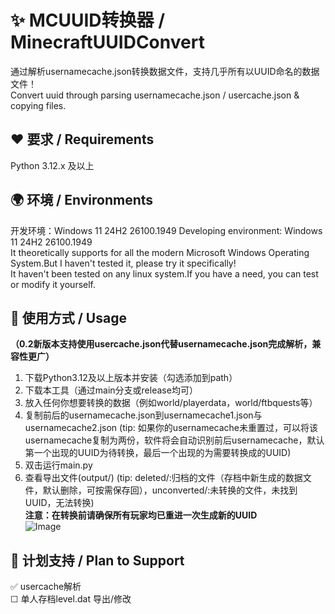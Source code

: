 # ✨ MCUUID转换器 / MinecraftUUIDConvert  
通过解析usernamecache.json转换数据文件，支持几乎所有以UUID命名的数据文件！  
Convert uuid through parsing usernamecache.json / usercache.json &amp; copying files.  

##  ❤️ 要求 / Requirements  
Python 3.12.x 及以上

## 🌍 环境 / Environments  
开发环境：Windows 11 24H2 26100.1949 
Developing environment: Windows 11 24H2 26100.1949  
It theoretically supports for all the modern Microsoft Windows Operating System.But I haven't tested it, please try it specifically!  
It haven't been tested on any linux system.If you have a need, you can test or modify it yourself.  

## 🤞 使用方式 / Usage  
**（0.2新版本支持使用usercache.json代替usernamecache.json完成解析，兼容性更广）**  
1. 下载Python3.12及以上版本并安装（勾选添加到path）  
2. 下载本工具（通过main分支或release均可）  
3. 放入任何你想要转换的数据（例如world/playerdata，world/ftbquests等）
4. 复制前后的usernamecache.json到usernamecache1.json与usernamecache2.json
  (tip: 如果你的usernamecache未重置过，可以将该usernamecache复制为两份，软件将会自动识别前后usernamecache，默认第一个出现的UUID为待转换，最后一个出现的为需要转换成的UUID)
5. 双击运行main.py
6. 查看导出文件(output/)
   (tip: deleted/:归档的文件（存档中新生成的数据文件，默认删除，可按需保存回），unconverted/:未转换的文件，未找到UUID，无法转换)  
**注意：在转换前请确保所有玩家均已重进一次生成新的UUID**  
![Image](https://youke1.picui.cn/s1/2025/08/15/689eeec30701f.png)

## 🐸 计划支持 / Plan to Support  
✅ usercache解析  
☐ 单人存档level.dat 导出/修改

